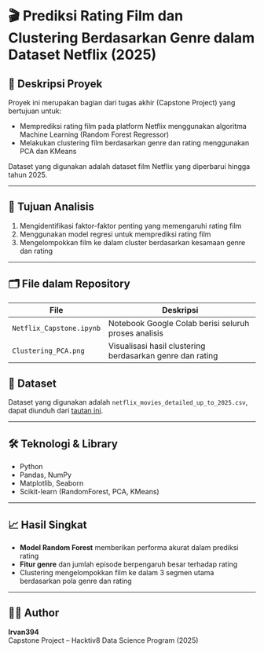 # 🎬 Prediksi Rating Film dan Clustering Berdasarkan Genre dalam Dataset Netflix (2025)

## 📌 Deskripsi Proyek
Proyek ini merupakan bagian dari tugas akhir (Capstone Project) yang bertujuan untuk:
- Memprediksi rating film pada platform Netflix menggunakan algoritma Machine Learning (Random Forest Regressor)
- Melakukan clustering film berdasarkan genre dan rating menggunakan PCA dan KMeans

Dataset yang digunakan adalah dataset film Netflix yang diperbarui hingga tahun 2025.

---

## 🎯 Tujuan Analisis
1. Mengidentifikasi faktor-faktor penting yang memengaruhi rating film
2. Menggunakan model regresi untuk memprediksi rating film
3. Mengelompokkan film ke dalam cluster berdasarkan kesamaan genre dan rating

---

## 🗂️ File dalam Repository
| File                          | Deskripsi                                                  |
|------------------------------|-------------------------------------------------------------|
| `Netflix_Capstone.ipynb`     | Notebook Google Colab berisi seluruh proses analisis       |
| `Clustering_PCA.png`         | Visualisasi hasil clustering berdasarkan genre dan rating   |

## 📁 Dataset
Dataset yang digunakan adalah `netflix_movies_detailed_up_to_2025.csv`, dapat diunduh dari [tautan ini](https://www.kaggle.com/datasets/bhargavchirumamilla/netflix-movies-and-tv-shows-till-2025?).

---

## 🛠️ Teknologi & Library
- Python
- Pandas, NumPy
- Matplotlib, Seaborn
- Scikit-learn (RandomForest, PCA, KMeans)

---

## 📈 Hasil Singkat
- **Model Random Forest** memberikan performa akurat dalam prediksi rating
- **Fitur genre** dan jumlah episode berpengaruh besar terhadap rating
- Clustering mengelompokkan film ke dalam 3 segmen utama berdasarkan pola genre dan rating

---

## 🧑‍💻 Author
**Irvan394**  
Capstone Project – Hacktiv8 Data Science Program (2025)
